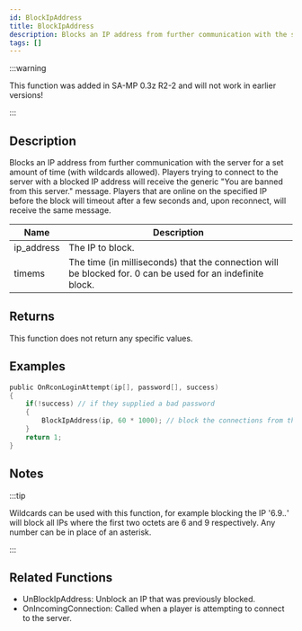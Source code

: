 ```yaml
---
id: BlockIpAddress
title: BlockIpAddress
description: Blocks an IP address from further communication with the server for a set amount of time (with wildcards allowed).
tags: []
---
```


:::warning

This function was added in SA-MP 0.3z R2-2 and will not work in earlier versions!

:::

## Description

Blocks an IP address from further communication with the server for a set amount of time (with wildcards allowed). Players trying to connect to the server with a blocked IP address will receive the generic "You are banned from this server." message. Players that are online on the specified IP before the block will timeout after a few seconds and, upon reconnect, will receive the same message.

| Name       | Description                                                                                                |
| ---------- | ---------------------------------------------------------------------------------------------------------- |
| ip_address | The IP to block.                                                                                           |
| timems     | The time (in milliseconds) that the connection will be blocked for. 0 can be used for an indefinite block. |

## Returns

This function does not return any specific values.

## Examples

```c
public OnRconLoginAttempt(ip[], password[], success)
{
    if(!success) // if they supplied a bad password
    {
        BlockIpAddress(ip, 60 * 1000); // block the connections from this ip for one minute
    }
    return 1;
}
```

## Notes

:::tip

Wildcards can be used with this function, for example blocking the IP '6.9._._' will block all IPs where the first two octets are 6 and 9 respectively. Any number can be in place of an asterisk.

:::

## Related Functions

- UnBlockIpAddress: Unblock an IP that was previously blocked.
- OnIncomingConnection: Called when a player is attempting to connect to the server.
